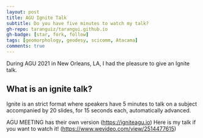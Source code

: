 ```yaml
---
layout: post
title: AGU Ignite Talk 
subtitle: Do you have five minutes to watch my talk? 
gh-repo: taranguiz/tarangui.github.io
gh-badge: [star, fork, follow]
tags: [geomorphology, geodesy, scicomm, Atacama]
comments: true
---
```


During AGU 2021 in New Orleans, LA, I had the pleasure to give an Ignite talk. 
## **What is an ignite talk?** 
Ignite is an strict format where speakers have 5 minutes to talk on a subject accompanied by 20 slides, for 15 seconds each, automatically advanced.

AGU MEETING has their own version (https://igniteagu.io) 
Here is my talk if you want to watch it! 
(https://www.wevideo.com/view/2514477615) 

